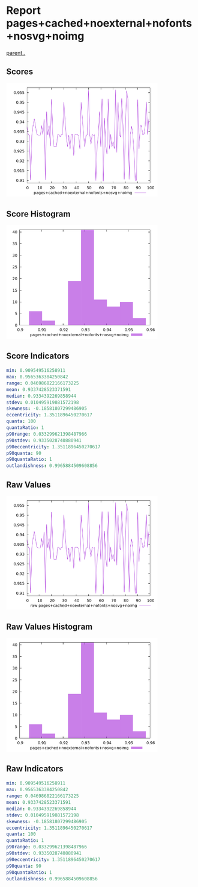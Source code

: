 # Report pages+cached+noexternal+nofonts+nosvg+noimg

[parent..](./..)  


## Scores

![score](./score.png)  

## Score Histogram

![hist](./hist.png)  

## Score Indicators

```yaml
min: 0.909549516258911
max: 0.9565363384250842
range: 0.046986822166173225
mean: 0.9337428523371591
median: 0.9334392269858944
stdev: 0.010495919881572198
skewness: -0.18581807299486905
eccentricity: 1.3511896450270617
quanta: 100
quantaRatio: 1
p90range: 0.033299621398487966
p90stdev: 0.9335028740880941
p90eccentricity: 1.3511896450270617
p90quanta: 90
p90quantaRatio: 1
outlandishness: 0.9965884509608856

```

## Raw Values

![raw](./raw.png)  

## Raw Values Histogram

![raw hist](./raw_hist.png)  

## Raw Indicators

```yaml
min: 0.909549516258911
max: 0.9565363384250842
range: 0.046986822166173225
mean: 0.9337428523371591
median: 0.9334392269858944
stdev: 0.010495919881572198
skewness: -0.18581807299486905
eccentricity: 1.3511896450270617
quanta: 100
quantaRatio: 1
p90range: 0.033299621398487966
p90stdev: 0.9335028740880941
p90eccentricity: 1.3511896450270617
p90quanta: 90
p90quantaRatio: 1
outlandishness: 0.9965884509608856

```

<style>
  img {
    max-width: 80%;
  }
</style>
      
